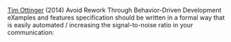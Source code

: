 
[Tim Ottinger](https://www.industriallogic.com/blog/behavior-driven-development/)
(2014) Avoid Rework Through Behavior-Driven Development
eXamples and features specification should be written in a formal way that is easily automated / increasing the signal-to-noise ratio in your communication:
